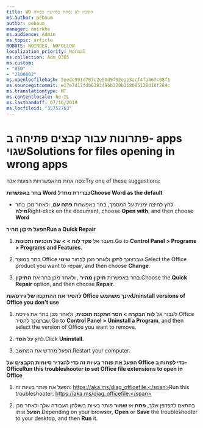 ```yaml
---
title: WD הקובץ לא נפתח בלחיצה כפולה
ms.author: pebaum
author: pebaum
manager: mnirkhe
ms.audience: Admin
ms.topic: article
ROBOTS: NOINDEX, NOFOLLOW
localization_priority: Normal
ms.collection: Adm_O365
ms.custom:
- "850"
- "2100002"
ms.openlocfilehash: 5eedc991d787c2e50d9f92eae3acf4fa367c08f1
ms.sourcegitcommit: e17e7d17fdb638349bb320b318085138d18f284c
ms.translationtype: MT
ms.contentlocale: he-IL
ms.lasthandoff: 07/16/2019
ms.locfileid: "35752763"
---
```

# <a name="solutions-for-files-opening-in-wrong-apps"></a><span data-ttu-id="b86d1-102">פתרונות עבור קבצים פתיחה ב- apps שגוי</span><span class="sxs-lookup"><span data-stu-id="b86d1-102">Solutions for files opening in wrong apps</span></span>

<span data-ttu-id="b86d1-103">נסה אחת מהאפשרויות הצעות אלה:</span><span class="sxs-lookup"><span data-stu-id="b86d1-103">Try one of these suggestions:</span></span>

<span data-ttu-id="b86d1-104">**בחר באפשרות Word כברירת מחדל**</span><span class="sxs-lookup"><span data-stu-id="b86d1-104">**Choose Word as the default**</span></span>

* <span data-ttu-id="b86d1-105">לחץ לחיצה ימנית על המסמך, בחר באפשרות **פתח עם**, ולאחר מכן בחר **מילה**</span><span class="sxs-lookup"><span data-stu-id="b86d1-105">Right-click on the document, choose **Open with**, and then choose **Word**</span></span>

<span data-ttu-id="b86d1-106">**הפעל תיקון מהיר**</span><span class="sxs-lookup"><span data-stu-id="b86d1-106">**Run a Quick Repair**</span></span>

1. <span data-ttu-id="b86d1-107">מעבר אל **פקד לוח > > של תוכניות ותכונות**.</span><span class="sxs-lookup"><span data-stu-id="b86d1-107">Go to **Control Panel > Programs > Programs and Features**.</span></span>

2. <span data-ttu-id="b86d1-108">בחר במוצר Office שברצונך לתקן ולאחר מכן לבחור **שינוי**.</span><span class="sxs-lookup"><span data-stu-id="b86d1-108">Select the Office product you want to repair, and then choose **Change**.</span></span>

3. <span data-ttu-id="b86d1-109">בחר באפשרות **תיקון מהיר** , ולאחר מכן בחר את **התיקון**.</span><span class="sxs-lookup"><span data-stu-id="b86d1-109">Choose the **Quick Repair** option, and then choose **Repair**.</span></span>

<span data-ttu-id="b86d1-110">**להסיר את ההתקנה של גירסאות Office אינך משתמש**</span><span class="sxs-lookup"><span data-stu-id="b86d1-110">**Uninstall versions of Office you don't use**</span></span>

1. <span data-ttu-id="b86d1-111">לעבור אל **לוח הבקרה > הסר התקנת תוכנית**, ולאחר מכן בחר את גירסת Office שברצונך להסיר.</span><span class="sxs-lookup"><span data-stu-id="b86d1-111">Go to **Control Panel > Uninstall a Program**, and then select the version of Office you want to remove.</span></span>

2. <span data-ttu-id="b86d1-112">לחץ על **הסר**.</span><span class="sxs-lookup"><span data-stu-id="b86d1-112">Click **Uninstall**.</span></span>

3. <span data-ttu-id="b86d1-113">הפעל מחדש את המחשב.</span><span class="sxs-lookup"><span data-stu-id="b86d1-113">Restart your computer.</span></span>

<span data-ttu-id="b86d1-114">**הפעל את פותר בעיות זה כדי להגדיר סיומות הקבצים של Office כדי לפתוח ב- Office**</span><span class="sxs-lookup"><span data-stu-id="b86d1-114">**Run this troubleshooter to set Office file extensions to open in Office**</span></span>

1. <span data-ttu-id="b86d1-115">הפעל את פותר בעיות זה: https://aka.ms/diag_officefile.</span><span class="sxs-lookup"><span data-stu-id="b86d1-115">Run this troubleshooter: https://aka.ms/diag_officefile.</span></span>

2. <span data-ttu-id="b86d1-116">בהתאם לדפדפן שלך, **פתח** או **שמור** פותר בעיות בשולחן העבודה שלך ולאחר מכן **הפעל** אותו.</span><span class="sxs-lookup"><span data-stu-id="b86d1-116">Depending on your browser, **Open** or **Save** the troubleshooter to your desktop, and then **Run** it.</span></span>

